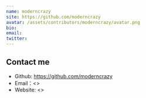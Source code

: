 ```yaml
---
name: moderncrazy
site: https://github.com/moderncrazy
avatar: /assets/contributors/moderncrazy/avatar.png
bio: 
email: 
twitter: 
---
```


## Contact me

- Github: <https://github.com/moderncrazy>
- Email：<>
- Website: <>
